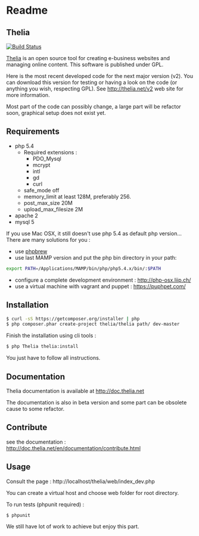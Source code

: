 Readme
======

Thelia
------
[![Build Status](https://travis-ci.org/thelia/thelia.png?branch=master)](https://travis-ci.org/thelia/thelia)

[Thelia](http://thelia.net/v2) is an open source tool for creating e-business websites and managing online content. This software is published under GPL.

Here is the most recent developed code for the next major version (v2). You can download this version for testing or having a look on the code (or anything you wish, respecting GPL). See http://thelia.net/v2 web site for more information.

Most part of the code can possibly change, a large part will be refactor soon, graphical setup does not exist yet.

Requirements
------------

* php 5.4
    * Required extensions :
        * PDO_Mysql
        * mcrypt
        * intl
        * gd
        * curl
    * safe_mode off
    * memory_limit at least 128M, preferably 256.
    * post_max_size 20M
    * upload_max_filesize 2M
* apache 2
* mysql 5

If you use Mac OSX, it still doesn't use php 5.4 as default php version... There are many solutions for you :

* use [phpbrew](https://github.com/c9s/phpbrew)
* use last MAMP version and put the php bin directory in your path:

```bash
export PATH=/Applications/MAMP/bin/php/php5.4.x/bin/:$PATH
```

* configure a complete development environment : http://php-osx.liip.ch/
* use a virtual machine with vagrant and puppet : https://puphpet.com/

Installation
------------

``` bash
$ curl -sS https://getcomposer.org/installer | php
$ php composer.phar create-project thelia/thelia path/ dev-master
```

Finish the installation using cli tools :

``` bash
$ php Thelia thelia:install
```

You just have to follow all instructions.

Documentation
-------------

Thelia documentation is available at http://doc.thelia.net

The documentation is also in beta version and some part can be obsolete cause to some refactor.

Contribute
----------

see the documentation : http://doc.thelia.net/en/documentation/contribute.html

Usage
-----

Consult the page : http://localhost/thelia/web/index_dev.php

You can create a virtual host and choose web folder for root directory.

To run tests (phpunit required) :

``` bash
$ phpunit
```

We still have lot of work to achieve but enjoy this part.

